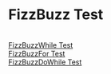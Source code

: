 <h1>FizzBuzz Test</h1>
 <br>
<a href="https://nighthawk-real.github.io/cis-2013-programs/FizzBuzz-Test/FizzBuzz.html">FizzBuzzWhile Test</a>
<br>
<a href="https://nighthawk-real.github.io/cis-2013-programs/FizzBuzz-Test/FizzBuzzFor.html">FizzBuzzFor Test</a>
<br>
<a href="https://nighthawk-real.github.io/cis-2013-programs/FizzBuzz-Test/FizzBuzzDoWhile.html">FizzBuzzDoWhile Test</a>
<br>